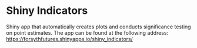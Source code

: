 # Shiny Indicators
Shiny app that automatically creates plots and conducts significance testing on point estimates.
The app can be found at the following address: https://forsythfutures.shinyapps.io/shiny_indicators/
